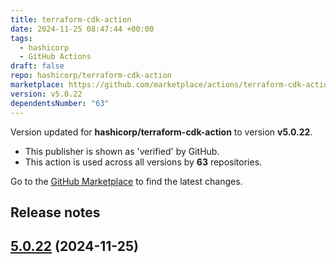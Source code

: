 ```yaml
---
title: terraform-cdk-action
date: 2024-11-25 08:47:44 +00:00
tags:
  - hashicorp
  - GitHub Actions
draft: false
repo: hashicorp/terraform-cdk-action
marketplace: https://github.com/marketplace/actions/terraform-cdk-action
version: v5.0.22
dependentsNumber: "63"
---
```



Version updated for **hashicorp/terraform-cdk-action** to version **v5.0.22**.
- This publisher is shown as 'verified' by GitHub.
- This action is used across all versions by **63** repositories.

Go to the [GitHub Marketplace](https://github.com/marketplace/actions/terraform-cdk-action) to find the latest changes.

## Release notes

## [5.0.22](https://github.com/hashicorp/terraform-cdk-action/compare/v5.0.21...v5.0.22) (2024-11-25)

